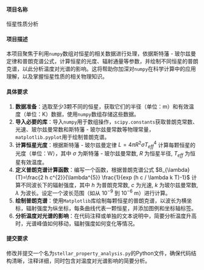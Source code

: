 #### 项目名称 
恒星性质分析 
#### 项目描述 
本项目聚焦于利用`numpy`数组对恒星的相关数据进行处理，依据斯特藩 - 玻尔兹曼定律和普朗克谱公式，计算恒星的光度、辐射通量等参数，并绘制不同恒星的普朗克谱，以此分析温度对光谱的影响。这将帮助你加深对`numpy`在科学计算中的应用理解，以及掌握恒星性质的相关物理知识。 
#### 具体要求 
1. **数据准备**：选取至少3颗不同的恒星，获取它们的半径（单位：m）和有效温度（单位：K）数据，使用`numpy`数组存储这些数据。 
2. **导入必要的库**：导入`numpy`用于数组操作，`scipy.constants`获取普朗克常数、光速、玻尔兹曼常数和斯特藩 - 玻尔兹曼常数等物理常量，`matplotlib.pyplot`用于绘制普朗克谱。 
3. **计算恒星光度**：根据斯特藩 - 玻尔兹曼定律 $L = 4 \pi R^{2} \sigma T_{eff }^{4}$ 计算每颗恒星的光度（单位：W），其中 $\sigma$ 为斯特藩 - 玻尔兹曼常数, $R$ 为恒星半径, $T_{eff}$ 为恒星有效温度。 
4. **定义普朗克谱计算函数**：编写一个函数，根据普朗克谱公式 $B_{\lambda}(T)=\frac{2 h c^{2}}{\lambda^{5}} \frac{1}{exp (h c / \lambda k T)-1}$ 计算不同波长下的辐射强度，其中 $h$ 为普朗克常数, $c$ 为光速, $k$ 为玻尔兹曼常数, $\lambda$ 为波长。设定一个波长范围（如从 $10^{-9}$ 到 $10^{-6}$ m）进行计算。 
5. **绘制普朗克谱**：使用`Matplotlib`库绘制每颗恒星的普朗克谱，以波长为横坐标，辐射强度为纵坐标，每条曲线代表一颗恒星，并添加图例和坐标轴标签。 
6. **分析温度对光谱的影响**：在代码注释或单独的文本说明中，简要分析温度升高时，光谱峰值如何移动，辐射强度如何变化等情况。 
#### 提交要求 
修改并提交一个名为`stellar_property_analysis.py`的Python文件，确保代码结构清晰，注释详细，同时包含对温度对光谱影响的简要分析。
